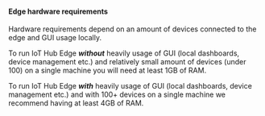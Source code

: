 #### Edge hardware requirements
Hardware requirements depend on an amount of devices connected to the edge and GUI usage locally. 

To run IoT Hub Edge ***without*** heavily usage of GUI (local dashboards, device management etc.) and relatively small amount of devices (under 100) on a single machine you will need at least 1GB of RAM.

To run IoT Hub Edge ***with*** heavily usage of GUI (local dashboards, device management etc.) and with 100+ devices on a single machine we recommend having at least 4GB of RAM.
